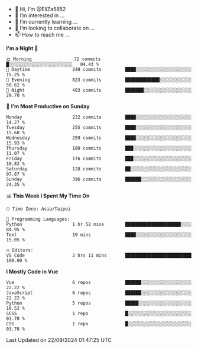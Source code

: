 - 👋 Hi, I’m @EliZa5852
- 👀 I’m interested in ...
- 🌱 I’m currently learning ...
- 💞️ I’m looking to collaborate on ...
- 📫 How to reach me ...

<!--START_SECTION:waka-->
**I'm a Night 🦉** 

```text
🌞 Morning                72 commits          █░░░░░░░░░░░░░░░░░░░░░░░░   04.43 % 
🌆 Daytime                248 commits         ████░░░░░░░░░░░░░░░░░░░░░   15.25 % 
🌃 Evening                823 commits         █████████████░░░░░░░░░░░░   50.62 % 
🌙 Night                  483 commits         ███████░░░░░░░░░░░░░░░░░░   29.70 % 
```
📅 **I'm Most Productive on Sunday** 

```text
Monday                   232 commits         ████░░░░░░░░░░░░░░░░░░░░░   14.27 % 
Tuesday                  255 commits         ████░░░░░░░░░░░░░░░░░░░░░   15.68 % 
Wednesday                259 commits         ████░░░░░░░░░░░░░░░░░░░░░   15.93 % 
Thursday                 180 commits         ███░░░░░░░░░░░░░░░░░░░░░░   11.07 % 
Friday                   176 commits         ███░░░░░░░░░░░░░░░░░░░░░░   10.82 % 
Saturday                 128 commits         ██░░░░░░░░░░░░░░░░░░░░░░░   07.87 % 
Sunday                   396 commits         ██████░░░░░░░░░░░░░░░░░░░   24.35 % 
```


📊 **This Week I Spent My Time On** 

```text
🕑︎ Time Zone: Asia/Taipei

💬 Programming Languages: 
Python                   1 hr 52 mins        █████████████████████░░░░   84.95 % 
Text                     19 mins             ████░░░░░░░░░░░░░░░░░░░░░   15.05 % 

🔥 Editors: 
VS Code                  2 hrs 11 mins       █████████████████████████   100.00 % 
```

**I Mostly Code in Vue** 

```text
Vue                      6 repos             ██████░░░░░░░░░░░░░░░░░░░   22.22 % 
JavaScript               6 repos             ██████░░░░░░░░░░░░░░░░░░░   22.22 % 
Python                   5 repos             █████░░░░░░░░░░░░░░░░░░░░   18.52 % 
SCSS                     1 repo              █░░░░░░░░░░░░░░░░░░░░░░░░   03.70 % 
CSS                      1 repo              █░░░░░░░░░░░░░░░░░░░░░░░░   03.70 % 
```




 Last Updated on 22/09/2024 01:47:25 UTC
<!--END_SECTION:waka-->

